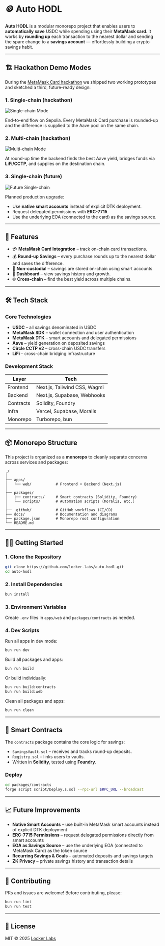 # 🪙 Auto HODL

**Auto HODL** is a modular monorepo project that enables users to **automatically save** USDC while spending using their **MetaMask card**. It works by **rounding up** each transaction to the nearest dollar and sending the spare change to a **savings account** — effortlessly building a crypto savings habit.

---

## 🏗️ Hackathon Demo Modes

During the [MetaMask Card hackathon](https://www.hackquest.io/hackathons/MetaMask-Card-Dev-Cook-Off) we shipped two working prototypes and sketched a third, future-ready design:

### 1. Single-chain (hackathon)

![Single-chain Mode](docs/01-mode-single-chain-hack.png)

End-to-end flow on Sepolia. Every MetaMask Card purchase is rounded-up and the difference is supplied to the Aave pool on the same chain.

### 2. Multi-chain (hackathon)

![Multi-chain Mode](docs/03-mode-multi-chain-hack.png)

At round-up time the backend finds the best Aave yield, bridges funds via **LiFi/CCTP**, and supplies on the destination chain.

### 3. Single-chain (future)

![Future Single-chain](docs/02-mode-single-chain-future.png)

Planned production upgrade:

* Use **native smart accounts** instead of explicit DTK deployment.
* Request delegated permissions with **ERC-7715**.
* Use the underlying EOA (connected to the card) as the savings source.

---

## 🚀 Features

* 💳 **MetaMask Card Integration** – track on-chain card transactions.
* 💰 **Round-up Savings** – every purchase rounds up to the nearest dollar and saves the difference.
* 🔐 **Non-custodial** – savings are stored on-chain using smart accounts.
* 🧾 **Dashboard** – view savings history and growth.
* 🌐 **Cross-chain** – find the best yield across multiple chains.

---

## 🛠️ Tech Stack

### Core Technologies
* **USDC** – all savings denominated in USDC
* **MetaMask SDK** – wallet connection and user authentication
* **MetaMask DTK** – smart accounts and delegated permissions
* **Aave** – yield generation on deposited savings
* **Circle CCTP v2** – cross-chain USDC transfers
* **LiFi** – cross-chain bridging infrastructure

### Development Stack
| Layer     | Tech                                  |
| --------- | ------------------------------------- |
| Frontend  | Next.js, Tailwind CSS, Wagmi          |
| Backend   | Next.js, Supabase, Webhooks          |
| Contracts | Solidity, Foundry                     |
| Infra     | Vercel, Supabase, Moralis             |
| Monorepo  | Turborepo, bun                        |

---

## 📦 Monorepo Structure

This project is organized as a **monorepo** to cleanly separate concerns across services and packages:

```
./
│
├── apps/
│   └── web/           # Frontend + Backend (Next.js)
│
├── packages/
│   ├── contracts/     # Smart contracts (Solidity, Foundry)
│   └── scripts/       # Automation scripts (Moralis, etc.)
│
├── .github/           # GitHub workflows (CI/CD)
├── docs/              # Documentation and diagrams
├── package.json       # Monorepo root configuration
└── README.md
```

---

## 🧑‍💻 Getting Started

### 1. Clone the Repository

```bash
git clone https://github.com/locker-labs/auto-hodl.git
cd auto-hodl
```

### 2. Install Dependencies

```bash
bun install
```

### 3. Environment Variables

Create `.env` files in `apps/web` and `packages/contracts` as needed.

### 4. Dev Scripts

Run all apps in dev mode:

```bash
bun run dev
```

Build all packages and apps:

```bash
bun run build
```

Or build individually:

```bash
bun run build:contracts
bun run build:web
```

Clean all packages and apps:

```bash
bun run clean
```

---

## 🔐 Smart Contracts

The `contracts` package contains the core logic for savings:

* `SavingsVault.sol` – receives and tracks round-up deposits.
* `Registry.sol` – links users to vaults.
* Written in **Solidity**, tested using **Foundry**.

### Deploy

```bash
cd packages/contracts
forge script script/Deploy.s.sol --rpc-url $RPC_URL --broadcast
```

---

## 📈 Future Improvements

* **Native Smart Accounts** – use built-in MetaMask smart accounts instead of explicit DTK deployment
* **ERC-7715 Permissions** – request delegated permissions directly from smart accounts
* **EOA as Savings Source** – use the underlying EOA (connected to MetaMask Card) as the token source
* **Recurring Savings & Goals** – automated deposits and savings targets
* **ZK Privacy** – private savings history and transaction details

---

## 🙌 Contributing

PRs and issues are welcome! Before contributing, please:

```bash
bun run lint
bun run test
```

---

## 📄 License

MIT © 2025 [Locker Labs](https://github.com/locker-labs)
